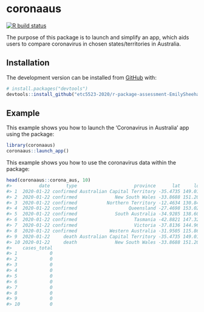 
<!-- README.md is generated from README.Rmd. Please edit that file -->

# coronaaus

<!-- badges: start -->

[![R build
status](https://github.com/etc5523-2020/r-package-assessment-EmilySheehan0012/workflows/R-CMD-check/badge.svg)](https://github.com/etc5523-2020/r-package-assessment-EmilySheehan0012/actions)
<!-- badges: end -->

The purpose of this package is to launch and simplify an app, which aids
users to compare coronavirus in chosen states/territories in Australia.

## Installation

The development version can be installed from
[GitHub](https://github.com/) with:

``` r
# install.packages("devtools")
devtools::install_github("etc5523-2020/r-package-assessment-EmilySheehan0012")
```

## Example

This example shows you how to launch the ‘Coronavirus in Australia’ app
using the package:

``` r
library(coronaaus)
coronaaus::launch_app()
```

This example shows you how to use the coronavirus data within the
package:

``` r
head(coronaaus::corona_aus, 10)
#>          date      type                     province      lat     long cases
#> 1  2020-01-22 confirmed Australian Capital Territory -35.4735 149.0124     0
#> 2  2020-01-22 confirmed              New South Wales -33.8688 151.2093     0
#> 3  2020-01-22 confirmed           Northern Territory -12.4634 130.8456     0
#> 4  2020-01-22 confirmed                   Queensland -27.4698 153.0251     0
#> 5  2020-01-22 confirmed              South Australia -34.9285 138.6007     0
#> 6  2020-01-22 confirmed                     Tasmania -42.8821 147.3272     0
#> 7  2020-01-22 confirmed                     Victoria -37.8136 144.9631     0
#> 8  2020-01-22 confirmed            Western Australia -31.9505 115.8605     0
#> 9  2020-01-22     death Australian Capital Territory -35.4735 149.0124     0
#> 10 2020-01-22     death              New South Wales -33.8688 151.2093     0
#>    cases_total
#> 1            0
#> 2            0
#> 3            0
#> 4            0
#> 5            0
#> 6            0
#> 7            0
#> 8            0
#> 9            0
#> 10           0
```
